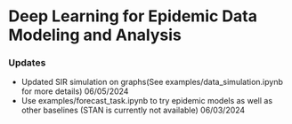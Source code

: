 # Deep Learning for Epidemic Data Modeling and Analysis

### Updates
* Updated SIR simulation on graphs(See examples/data_simulation.ipynb for more details) 06/05/2024
* Use examples/forecast_task.ipynb to try epidemic models as well as other baselines (STAN is currently not available) 06/03/2024